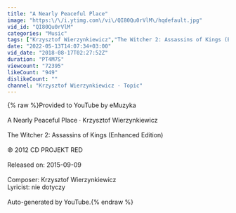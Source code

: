 ```yaml
---
title: "A Nearly Peaceful Place"
image: "https:\/\/i.ytimg.com\/vi\/QI80Qu0rVlM\/hqdefault.jpg"
vid_id: "QI80Qu0rVlM"
categories: "Music"
tags: ["Krzysztof Wierzynkiewicz","The Witcher 2: Assassins of Kings (Enhanced Edition)","A Nearly Peaceful Place"]
date: "2022-05-13T14:07:34+03:00"
vid_date: "2018-08-17T02:27:52Z"
duration: "PT4M7S"
viewcount: "72395"
likeCount: "949"
dislikeCount: ""
channel: "Krzysztof Wierzynkiewicz - Topic"
---
```

{% raw %}Provided to YouTube by eMuzyka<br /><br />A Nearly Peaceful Place · Krzysztof Wierzynkiewicz<br /><br />The Witcher 2: Assassins of Kings (Enhanced Edition)<br /><br />℗ 2012 CD PROJEKT RED<br /><br />Released on: 2015-09-09<br /><br />Composer: Krzysztof Wierzynkiewicz<br />Lyricist: nie dotyczy<br /><br />Auto-generated by YouTube.{% endraw %}
